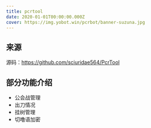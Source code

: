 ```yaml
---
title: pcrtool
date: 2020-01-01T00:00:00.000Z
cover: https://img.yobot.win/pcrbot/banner-suzuna.jpg
---
```


## 来源

源码：<https://github.com/sciuridae564/PcrTool>

## 部分功能介绍

- 公会战管理
- 出刀情况
- 挂树管理
- 切噜语加密
